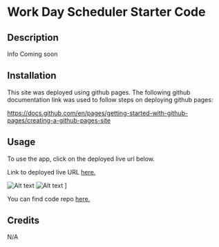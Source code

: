 # Work Day Scheduler Starter Code
## Description

Info Coming soon

## Installation

This site was deployed using github pages. 
The following github documentation link was used to follow steps on deploying github pages: 

https://docs.github.com/en/pages/getting-started-with-github-pages/creating-a-github-pages-site

## Usage
To use the app, click on the deployed live url below. 
  

Link to deployed live URL [here.](https://grosario1.github.io/gil-rosario-coding-quiz-app/)

![Alt text]("../../assets/../images/coding-ap-main-pg.jpg)
![Alt text]("../../assets/../images/coding-ap-question-example-on-page.jpg)
]

You can find code repo [here.](https://github.com/grosario1/gil-rosario-coding-quiz-app)

## Credits

N/A
